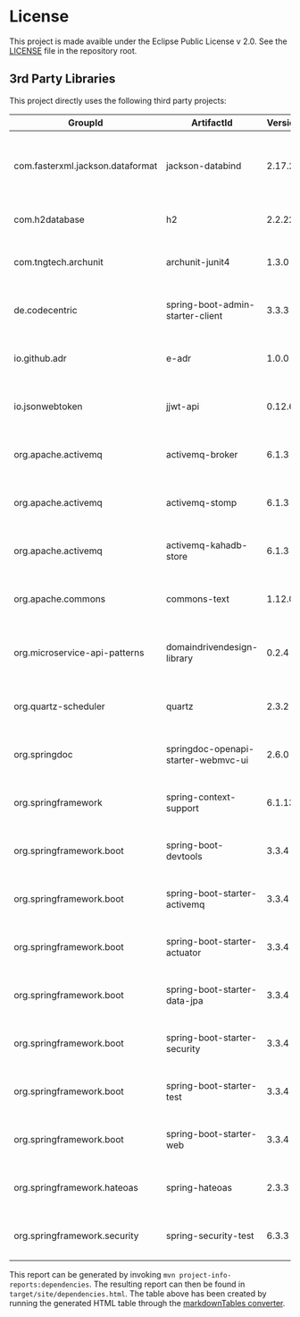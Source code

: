 # License

This project is made avaible under the Eclipse Public License v 2.0. See the [LICENSE](../LICENSE.md) file in the repository root.

## 3rd Party Libraries

This project directly uses the following third party projects:

| GroupId                          | ArtifactId                           | Version | Type | License                                  | Optional |
|----------------------------------|--------------------------------------|---------|------|------------------------------------------|----------|
| com.fasterxml.jackson.dataformat | jackson-databind                     | 2.17.2  | jar  | The Apache Software License, Version 2.0 | No       |
| com.h2database                   | h2                                   | 2.2.224 | jar  | MPL 2.0 or EPL 1.0                       | No       |
| com.tngtech.archunit             | archunit-junit4                      | 1.3.0   | jar  | Apache License, Version 2.0              | No       |
| de.codecentric                   | spring-boot-admin-starter-client     | 3.3.3   | jar  | Apache License, Version 2.0              | No       |
| io.github.adr                    | e-adr                                | 1.0.0   | jar  | Eclipse Public License - v 2.0           | No       |
| io.jsonwebtoken                  | jjwt-api                             | 0.12.6  | jar  | Apache License, Version 2.0              | No       |
| org.apache.activemq              | activemq-broker                      | 6.1.3   | jar  | Apache License, Version 2.0              | No       |
| org.apache.activemq              | activemq-stomp                       | 6.1.3   | jar  | Apache License, Version 2.0              | No       |
| org.apache.activemq              | activemq-kahadb-store                | 6.1.3   | jar  | Apache License, Version 2.0              | No       |
| org.apache.commons               | commons-text                         | 1.12.0  | jar  | Apache License, Version 2.0              | No       |
| org.microservice-api-patterns    | domaindrivendesign-library           | 0.2.4   | jar  | Eclipse Public License, Version 2.0      | No       |
| org.quartz-scheduler             | quartz                               | 2.3.2   | jar  | Apache License, Version 2.0              | No       |
| org.springdoc                    | springdoc-openapi-starter-webmvc-ui  | 2.6.0   | jar  | Apache License, Version 2.0              | No       |
| org.springframework              | spring-context-support               | 6.1.13  | jar  | Apache License, Version 2.0              | No       |
| org.springframework.boot         | spring-boot-devtools                 | 3.3.4   | jar  | Apache License, Version 2.0              | Yes      |
| org.springframework.boot         | spring-boot-starter-activemq         | 3.3.4   | jar  | Apache License, Version 2.0              | No       |
| org.springframework.boot         | spring-boot-starter-actuator         | 3.3.4   | jar  | Apache License, Version 2.0              | No       |
| org.springframework.boot         | spring-boot-starter-data-jpa         | 3.3.4   | jar  | Apache License, Version 2.0              | No       |
| org.springframework.boot         | spring-boot-starter-security         | 3.3.4   | jar  | Apache License, Version 2.0              | No       |
| org.springframework.boot         | spring-boot-starter-test             | 3.3.4   | jar  | Apache License, Version 2.0              | No       |
| org.springframework.boot         | spring-boot-starter-web              | 3.3.4   | jar  | Apache License, Version 2.0              | No       |
| org.springframework.hateoas      | spring-hateoas                       | 2.3.3   | jar  | Apache License, Version 2.0              | No       |
| org.springframework.security     | spring-security-test                 | 6.3.3   | jar  | Apache License, Version 2.0              | No       |


This report can be generated by invoking `mvn project-info-reports:dependencies`. The resulting report can then be found in `target/site/dependencies.html`. The table above has been created by running the generated HTML table through the [markdownTables converter](https://jmalarcon.github.io/markdowntables/).